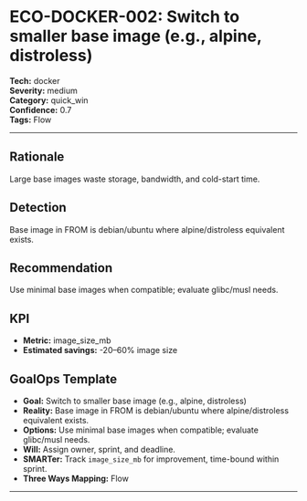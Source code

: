 # ECO-DOCKER-002: Switch to smaller base image (e.g., alpine, distroless)

**Tech:** docker  
**Severity:** medium  
**Category:** quick_win  
**Confidence:** 0.7  
**Tags:** Flow

---

## Rationale
Large base images waste storage, bandwidth, and cold-start time.

## Detection
Base image in FROM is debian/ubuntu where alpine/distroless equivalent exists.

## Recommendation
Use minimal base images when compatible; evaluate glibc/musl needs.

## KPI
- **Metric:** image_size_mb  
- **Estimated savings:** -20–60% image size

## GoalOps Template
- **Goal:** Switch to smaller base image (e.g., alpine, distroless)  
- **Reality:** Base image in FROM is debian/ubuntu where alpine/distroless equivalent exists.  
- **Options:** Use minimal base images when compatible; evaluate glibc/musl needs.  
- **Will:** Assign owner, sprint, and deadline.  
- **SMARTer:** Track `image_size_mb` for improvement, time-bound within sprint.  
- **Three Ways Mapping:** Flow

---


